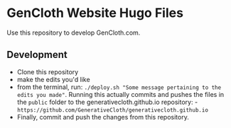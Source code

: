 # GenCloth Website Hugo Files

Use this repository to develop GenCloth.com.

## Development
- Clone this repository
- make the edits you'd like
- from the terminal, run: `./deploy.sh "Some message pertaining to the edits you made"`. Running this actually commits and pushes the files in the `public` folder to the generativecloth.github.io repository: - `https://github.com/GenerativeCloth/generativecloth.github.io`
- Finally, commit and push the changes from this repository.
